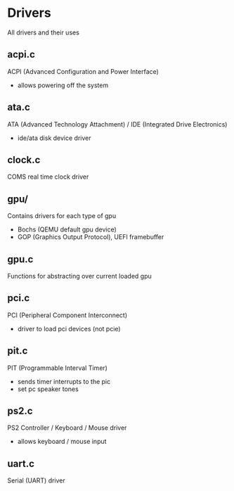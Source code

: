 # Drivers

All drivers and their uses

## acpi.c

ACPI (Advanced Configuration and Power Interface)
- allows powering off the system

## ata.c

ATA (Advanced Technology Attachment) / IDE (Integrated Drive Electronics)
- ide/ata disk device driver

## clock.c

COMS real time clock driver

## gpu/

Contains drivers for each type of gpu
- Bochs (QEMU default gpu device)
- GOP (Graphics Output Protocol), UEFI framebuffer

## gpu.c

Functions for abstracting over current loaded gpu

## pci.c

PCI (Peripheral Component Interconnect)
- driver to load pci devices (not pcie)

## pit.c

PIT (Programmable Interval Timer)
- sends timer interrupts to the pic
- set pc speaker tones

## ps2.c

PS2 Controller / Keyboard / Mouse driver
- allows keyboard / mouse input

## uart.c

Serial (UART) driver

